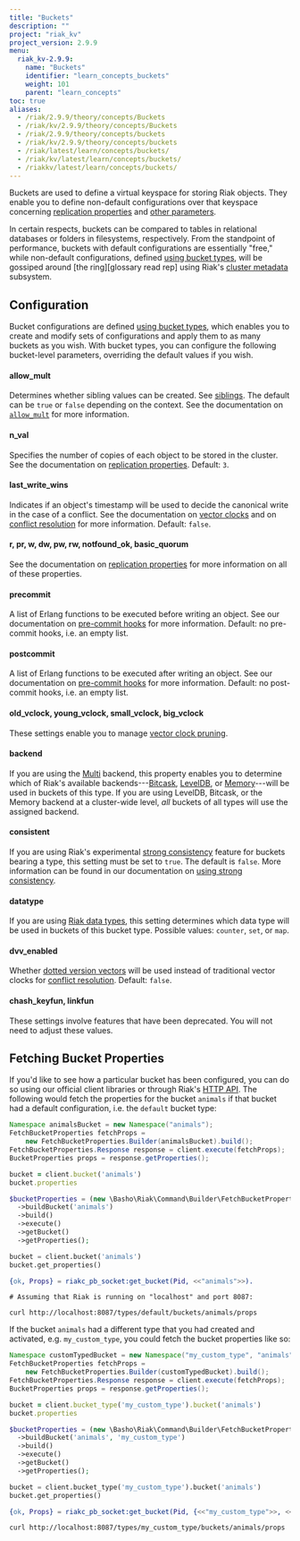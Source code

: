 ```yaml
---
title: "Buckets"
description: ""
project: "riak_kv"
project_version: 2.9.9
menu:
  riak_kv-2.9.9:
    name: "Buckets"
    identifier: "learn_concepts_buckets"
    weight: 101
    parent: "learn_concepts"
toc: true
aliases:
  - /riak/2.9.9/theory/concepts/Buckets
  - /riak/kv/2.9.9/theory/concepts/Buckets
  - /riak/2.9.9/theory/concepts/buckets
  - /riak/kv/2.9.9/theory/concepts/buckets
  - /riak/latest/learn/concepts/buckets/
  - /riak/kv/latest/learn/concepts/buckets/
  - /riakkv/latest/learn/concepts/buckets/
---
```


[apps cluster metadata]: {{<baseurl>}}riak/kv/2.9.9/developing/app-guide/cluster-metadata
[cluster ops bucket types]: {{<baseurl>}}riak/kv/2.9.9/using/cluster-operations/bucket-types
[cluster ops strong consistency]: {{<baseurl>}}riak/kv/2.9.9/using/cluster-operations/strong-consistency
[concept causal context]: {{<baseurl>}}riak/kv/2.9.9/learn/concepts/causal-context
[concept causal context sib]: {{<baseurl>}}riak/kv/2.9.9/learn/concepts/causal-context/#siblings
[concept replication]: {{<baseurl>}}riak/kv/2.9.9/learn/concepts/replication
[concept strong consistency]: {{<baseurl>}}riak/kv/2.9.9/using/reference/strong-consistency
[config basic]: {{<baseurl>}}riak/kv/2.9.9/configuring/basic
[dev api http]: {{<baseurl>}}riak/kv/2.9.9/developing/api/http
[dev data types]: {{<baseurl>}}riak/kv/2.9.9/developing/data-types
[glossary ring]: {{<baseurl>}}riak/kv/2.9.9/learn/glossary/#ring
[plan backend leveldb]: {{<baseurl>}}riak/kv/2.9.9/setup/planning/backend/leveldb
[plan backend bitcask]: {{<baseurl>}}riak/kv/2.9.9/setup/planning/backend/bitcask
[plan backend memory]: {{<baseurl>}}riak/kv/2.9.9/setup/planning/backend/memory
[plan backend multi]: {{<baseurl>}}riak/kv/2.9.9/setup/planning/backend/multi
[usage bucket types]: {{<baseurl>}}riak/kv/2.9.9/developing/usage/bucket-types
[usage commit hooks]: {{<baseurl>}}riak/kv/2.9.9/developing/usage/commit-hooks
[usage conflict resolution]: {{<baseurl>}}riak/kv/2.9.9/developing/usage/conflict-resolution
[usage replication]: {{<baseurl>}}riak/kv/2.9.9/developing/usage/replication


Buckets are used to define a virtual keyspace for storing Riak objects.
They enable you to define non-default configurations over that keyspace
concerning [replication properties][concept replication] and [other
parameters][config basic].

In certain respects, buckets can be compared to tables in relational
databases or folders in filesystems, respectively. From the standpoint
of performance, buckets with default configurations are essentially
"free," while non-default configurations, defined [using bucket
types][cluster ops bucket types], will be gossiped around [the ring][glossary read rep] using Riak's [cluster metadata][apps cluster metadata] subsystem.

## Configuration

Bucket configurations are defined [using bucket types][cluster ops bucket types], which enables
you to create and modify sets of configurations and apply them to as
many buckets as you wish. With bucket types, you can configure the
following bucket-level parameters, overriding the default values if you
wish.

#### allow_mult

Determines whether sibling values can be created. See [siblings][concept causal context sib]. The default can be `true` or `false` depending on
the context. See the documentation on [`allow_mult`][usage bucket types] for more
information.

#### n_val

Specifies the number of copies of each object to be stored in the
cluster. See the documentation on [replication properties][usage replication]. Default:
`3`.

#### last_write_wins

Indicates if an object's timestamp will be used to decide the canonical
write in the case of a conflict. See the documentation on [vector
clocks][concept causal context] and on [conflict resolution][usage conflict resolution] for more information. Default:
`false`.

#### r, pr, w, dw, pw, rw, notfound_ok, basic_quorum

See the documentation on [replication properties][usage replication] for more information
on all of these properties.

#### precommit

A list of Erlang functions to be executed before writing an object. See
our documentation on [pre-commit hooks][usage commit hooks] for more information. Default: no pre-commit
hooks, i.e. an empty list.

#### postcommit

A list of Erlang functions to be executed after writing an object. See
our documentation on [pre-commit hooks][usage commit hooks] for more information. Default: no post-commit
hooks, i.e. an empty list.

#### old_vclock, young_vclock, small_vclock, big_vclock

These settings enable you to manage [vector clock pruning][concept causal context].

#### backend

If you are using the [Multi][plan backend multi] backend, this property enables you to
determine which of Riak's available backends---[Bitcask][plan backend bitcask], [LevelDB][plan backend leveldb], or [Memory][plan backend memory]---will be used in buckets of this type. If you are using
LevelDB, Bitcask, or the Memory backend at a cluster-wide level, _all_
buckets of all types will use the assigned backend.

#### consistent

If you are using Riak's experimental [strong consistency][concept strong consistency] feature for buckets
bearing a type, this setting must be set to `true`. The default is
`false`. More information can be found in our documentation on [using
strong consistency][cluster ops strong consistency].

#### datatype

If you are using [Riak data types][dev data types], this setting
determines which data type will be used in
buckets of this bucket type. Possible values: `counter`, `set`, or
`map`.

#### dvv_enabled

Whether [dotted version vectors][concept causal context]
will be used instead of traditional vector clocks for [conflict resolution][usage conflict resolution]. Default: `false`.

#### chash_keyfun, linkfun

These settings involve features that have been deprecated. You will not
need to adjust these values.

## Fetching Bucket Properties

If you'd like to see how a particular bucket has been configured, you
can do so using our official client libraries or through Riak's [HTTP
API][dev api http]. The following would fetch the properties for the bucket
`animals` if that bucket had a default configuration, i.e. the `default`
bucket type:

```java
Namespace animalsBucket = new Namespace("animals");
FetchBucketProperties fetchProps =
    new FetchBucketProperties.Builder(animalsBucket).build();
FetchBucketProperties.Response response = client.execute(fetchProps);
BucketProperties props = response.getProperties();
```

```ruby
bucket = client.bucket('animals')
bucket.properties
```

```php
$bucketProperties = (new \Basho\Riak\Command\Builder\FetchBucketProperties($riak))
  ->buildBucket('animals')
  ->build()
  ->execute()
  ->getBucket()
  ->getProperties();
```

```python
bucket = client.bucket('animals')
bucket.get_properties()
```

```erlang
{ok, Props} = riakc_pb_socket:get_bucket(Pid, <<"animals">>).
```

```curl
# Assuming that Riak is running on "localhost" and port 8087:

curl http://localhost:8087/types/default/buckets/animals/props
```

If the bucket `animals` had a different type that you had created and
activated, e.g. `my_custom_type`, you could fetch the bucket properties
like so:

```java
Namespace customTypedBucket = new Namespace("my_custom_type", "animals");
FetchBucketProperties fetchProps =
    new FetchBucketProperties.Builder(customTypedBucket).build();
FetchBucketProperties.Response response = client.execute(fetchProps);
BucketProperties props = response.getProperties();
```

```ruby
bucket = client.bucket_type('my_custom_type').bucket('animals')
bucket.properties
```

```php
$bucketProperties = (new \Basho\Riak\Command\Builder\FetchBucketProperties($riak))
  ->buildBucket('animals', 'my_custom_type')
  ->build()
  ->execute()
  ->getBucket()
  ->getProperties();
```

```python
bucket = client.bucket_type('my_custom_type').bucket('animals')
bucket.get_properties()
```

```erlang
{ok, Props} = riakc_pb_socket:get_bucket(Pid, {<<"my_custom_type">>, <<"animals">>}).
```

```curl
curl http://localhost:8087/types/my_custom_type/buckets/animals/props
```



